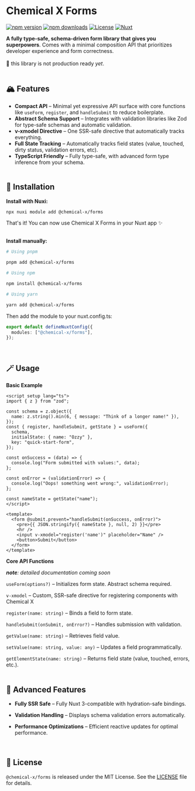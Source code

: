 # Chemical X Forms

[![npm version][npm-version-src]][npm-version-href]
[![npm downloads][npm-downloads-src]][npm-downloads-href]
[![License][license-src]][license-href]
[![Nuxt][nuxt-src]][nuxt-href]

**A fully type-safe, schema-driven form library that gives you superpowers**. Comes with a minimal composition API that prioritizes developer experience and form correctness.<br><br>
🚧 this library is not production ready _yet_.
<br><br>

## 🏔️ Features

- **Compact API** – Minimal yet expressive API surface with core functions like `useForm`, `register`, and `handleSubmit` to reduce boilerplate.
- **Abstract Schema Support** – Integrates with validation libraries like Zod for type-safe schemas and automatic validation.
- **v-xmodel Directive** – One SSR-safe directive that automatically tracks everything.
- **Full State Tracking** – Automatically tracks field states (value, touched, dirty status, validation errors, etc).
- **TypeScript Friendly** – Fully type-safe, with advanced form type inference from your schema.
  <br><br>

## 🪩 Installation

**Install with Nuxi:**

```bash
npx nuxi module add @chemical-x/forms
```

That's it! You can now use Chemical X Forms in your Nuxt app ✨<br><br>

**Install manually:**

```bash
# Using pnpm

pnpm add @chemical-x/forms

# Using npm

npm install @chemical-x/forms

# Using yarn

yarn add @chemical-x/forms
```

Then add the module to your nuxt.config.ts:

```ts
export default defineNuxtConfig({
  modules: ["@chemical-x/forms"],
});
```

<br>

## 🪄 Usage

**Basic Example**

```vue
<script setup lang="ts">
import { z } from "zod";

const schema = z.object({
  name: z.string().min(6, { message: "Think of a longer name!" }),
});
const { register, handleSubmit, getState } = useForm({
  schema,
  initialState: { name: "Ozzy" },
  key: "quick-start-form",
});

const onSuccess = (data) => {
  console.log("Form submitted with values:", data);
};

const onError = (validationError) => {
  console.log("Oops! something went wrong:", validationError);
};

const nameState = getState("name");
</script>

<template>
  <form @submit.prevent="handleSubmit(onSuccess, onError)">
    <pre>{{ JSON.stringify({ nameState }, null, 2) }}</pre>
    <hr />
    <input v-xmodel="register('name')" placeholder="Name" />
    <button>Submit</button>
  </form>
</template>
```

**Core API Functions**

_**note**: detailed documentation coming soon_

`useForm(options?)` – Initializes form state. Abstract schema required.

`v-xmodel` – Custom, SSR-safe directive for registering components with Chemical X

`register(name: string)` – Binds a field to form state.

`handleSubmit(onSubmit, onError?)` – Handles submission with validation.

`getValue(name: string)` – Retrieves field value.

`setValue(name: string, value: any)` – Updates a field programmatically.

`getElementState(name: string)` – Returns field state (value, touched, errors, etc.).
<br><br>

## 🥇 Advanced Features

- **Fully SSR Safe** – Fully Nuxt 3-compatible with hydration-safe bindings.

- **Validation Handling** – Displays schema validation errors automatically.

- **Performance Optimizations** – Efficient reactive updates for optimal performance.

<br>

## 🪪 License

`@chemical-x/forms` is released under the MIT License. See the [LICENSE](https://github.com/cubicforms/chemical-x-forms/blob/main/LICENSE) file for details.

<!-- Badges -->

[npm-version-src]: https://img.shields.io/npm/v/@chemical-x/forms/latest.svg?style=flat&colorA=020420&colorB=00DC82
[npm-version-href]: https://npmjs.com/package/@chemical-x/forms
[npm-downloads-src]: https://img.shields.io/npm/dm/@chemical-x/forms.svg?style=flat&colorA=020420&colorB=00DC82
[npm-downloads-href]: https://npm.chart.dev/@chemical-x/forms
[license-src]: https://img.shields.io/npm/l/@chemical-x/forms.svg?style=flat&colorA=020420&colorB=00DC82
[license-href]: https://npmjs.com/package/@chemical-x/forms
[nuxt-src]: https://img.shields.io/badge/Nuxt-020420?logo=nuxt.js
[nuxt-href]: https://nuxt.com
